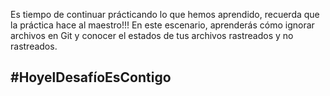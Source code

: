 Es tiempo de continuar prácticando lo que hemos aprendido, recuerda que la práctica hace al maestro!!!
En este escenario, aprenderás cómo ignorar archivos en Git y conocer el estados de tus archivos rastreados y no rastreados.

## #HoyelDesafíoEsContigo